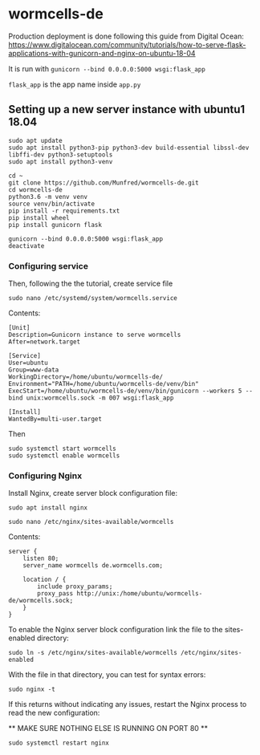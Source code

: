# wormcells-de



Production deployment is done following this guide from Digital Ocean: 
https://www.digitalocean.com/community/tutorials/how-to-serve-flask-applications-with-gunicorn-and-nginx-on-ubuntu-18-04

It is run with `gunicorn --bind 0.0.0.0:5000 wsgi:flask_app`

`flask_app` is the app name inside `app.py`

## Setting up a new server instance with ubuntu1 18.04

```
sudo apt update
sudo apt install python3-pip python3-dev build-essential libssl-dev libffi-dev python3-setuptools
sudo apt install python3-venv

cd ~
git clone https://github.com/Munfred/wormcells-de.git
cd wormcells-de
python3.6 -m venv venv
source venv/bin/activate
pip install -r requirements.txt
pip install wheel
pip install gunicorn flask

gunicorn --bind 0.0.0.0:5000 wsgi:flask_app
deactivate
```

### Configuring service
Then, following the the tutorial, create service file 
```
sudo nano /etc/systemd/system/wormcells.service
```
Contents:

```
[Unit]
Description=Gunicorn instance to serve wormcells
After=network.target

[Service]
User=ubuntu
Group=www-data
WorkingDirectory=/home/ubuntu/wormcells-de/
Environment="PATH=/home/ubuntu/wormcells-de/venv/bin"
ExecStart=/home/ubuntu/wormcells-de/venv/bin/gunicorn --workers 5 --bind unix:wormcells.sock -m 007 wsgi:flask_app

[Install]
WantedBy=multi-user.target
```

Then
```
sudo systemctl start wormcells
sudo systemctl enable wormcells
```

### Configuring Nginx

Install Nginx, create server block configuration file:
```
sudo apt install nginx

sudo nano /etc/nginx/sites-available/wormcells
```

Contents:
```
server {
    listen 80;
    server_name wormcells de.wormcells.com;

    location / {
        include proxy_params;
        proxy_pass http://unix:/home/ubuntu/wormcells-de/wormcells.sock;
    }
}
```


To enable the Nginx server block configuration link the file to the sites-enabled directory:

```
sudo ln -s /etc/nginx/sites-available/wormcells /etc/nginx/sites-enabled
```
With the file in that directory, you can test for syntax errors:
```
sudo nginx -t
```

If this returns without indicating any issues, restart the Nginx process to read the new configuration:

** MAKE SURE NOTHING ELSE IS RUNNING ON PORT 80 **
```
sudo systemctl restart nginx
```

